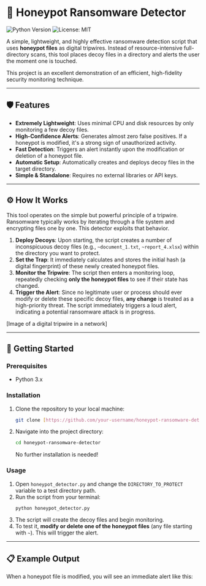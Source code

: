 # 🍯 Honeypot Ransomware Detector

![Python Version](https://img.shields.io/badge/python-3.x-blue.svg)
![License: MIT](https://img.shields.io/badge/License-MIT-yellow.svg)

A simple, lightweight, and highly effective ransomware detection script that uses **honeypot files** as digital tripwires. Instead of resource-intensive full-directory scans, this tool places decoy files in a directory and alerts the user the moment one is touched.

This project is an excellent demonstration of an efficient, high-fidelity security monitoring technique.

---

## 🛡️ Features

* **Extremely Lightweight**: Uses minimal CPU and disk resources by only monitoring a few decoy files.
* **High-Confidence Alerts**: Generates almost zero false positives. If a honeypot is modified, it's a strong sign of unauthorized activity.
* **Fast Detection**: Triggers an alert instantly upon the modification or deletion of a honeypot file.
* **Automatic Setup**: Automatically creates and deploys decoy files in the target directory.
* **Simple & Standalone**: Requires no external libraries or API keys.

---

## ⚙️ How It Works

This tool operates on the simple but powerful principle of a tripwire. Ransomware typically works by iterating through a file system and encrypting files one by one. This detector exploits that behavior.

1.  **Deploy Decoys**: Upon starting, the script creates a number of inconspicuous decoy files (e.g., `~document_1.txt`, `~report_4.xlsx`) within the directory you want to protect.
2.  **Set the Trap**: It immediately calculates and stores the initial hash (a digital fingerprint) of these newly created honeypot files.
3.  **Monitor the Tripwire**: The script then enters a monitoring loop, repeatedly checking **only the honeypot files** to see if their state has changed.
4.  **Trigger the Alert**: Since no legitimate user or process should ever modify or delete these specific decoy files, **any change** is treated as a high-priority threat. The script immediately triggers a loud alert, indicating a potential ransomware attack is in progress.

[Image of a digital tripwire in a network]

---

## 🚀 Getting Started

### Prerequisites

* Python 3.x

### Installation

1.  Clone the repository to your local machine:
    ```sh
    git clone [https://github.com/your-username/honeypot-ransomware-detector.git](https://github.com/your-username/honeypot-ransomware-detector.git)
    ```
2.  Navigate into the project directory:
    ```sh
    cd honeypot-ransomware-detector
    ```
    No further installation is needed!

### Usage

1.  Open `honeypot_detector.py` and change the `DIRECTORY_TO_PROTECT` variable to a test directory path.
2.  Run the script from your terminal:
    ```sh
    python honeypot_detector.py
    ```
3.  The script will create the decoy files and begin monitoring.
4.  To test it, **modify or delete one of the honeypot files** (any file starting with `~`). This will trigger the alert.

---

## 📋 Example Output

When a honeypot file is modified, you will see an immediate alert like this:
